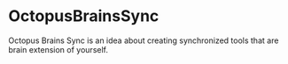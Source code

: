 # OctopusBrainsSync
Octopus Brains Sync is an idea about creating synchronized tools that are brain extension of yourself.
